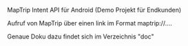 MapTrip Intent API für Android (Demo Projekt für Endkunden)


Aufruf von MapTrip über einen link im Format maptrip://....

Genaue Doku dazu findet sich im Verzeichnis "doc"

